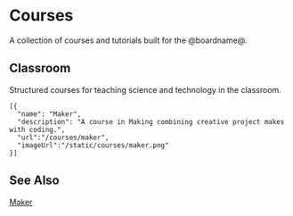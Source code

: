 # Courses

A collection of courses and tutorials built for the @boardname@.

## Classroom

Structured courses for teaching science and technology in the classroom.

```codecard
[{
  "name": "Maker",
  "description": "A course in Making combining creative project makes with coding.",
  "url":"/courses/maker",
  "imageUrl":"/static/courses/maker.png"
}]
```

## See Also

[Maker](/courses/maker)
